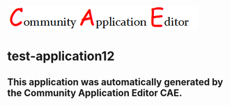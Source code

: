 ![CAE](https://github.com/cae-test/CAE-Deployment-Temp/blob/master/img/logo.png)  

test-application12
===================


This application was automatically generated by the Community Application Editor CAE.  
---------------
